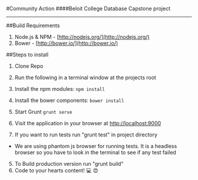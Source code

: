 #Community Action
####Beloit College Database Capstone project

---
##Build Requirements

1. Node.js & NPM - [http://nodejs.org/](http://nodejs.org/)
2. Bower - [http://bower.io/](http://bower.io/)

##Steps to install

1. Clone Repo
2. Run the following in a terminal window at the projects root
  1. Install the npm modules: `npm install`
  2. Install the bower components: `bower install`
  3. Start Grunt `grunt serve`
3. Visit the application in your browser at [http://localhost:9000](http://localhost:9000)

4. If you want to run tests run "grunt test" in project directory
  * We are using phantom js browser for running tests. It is a headless browser so you have to look in the terminal to see if any test failed

5. To Build production version run "grunt build" 
6. Code to your hearts content! :computer: :heart_eyes:
